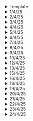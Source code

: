 <details>
  <summary>Template</summary>
  </details>


<details>
  <summary>1/4/25</summary>

  # Key Learnings
  - SFML: Basic game setup using classes pointer and much more. Topics learnt: header files (precompiled header files), pointers, classes, this keyword, commenting every function and providing accurate description of the function
  - PCB Designing: Wrong traces (5V for GND etc) and its correction, making a box for the PCB, types and fine tuning for our needs
  - CAD Modeling: Trying to animate Schmidt Coupling mechanism
  - DSA in C: Some more problems in LL, tried out codeforces and leetcode
  - Brief History of Time: Four fundamental forces, virtual particles, quarks, spin of particles etc.
  - 3D printing course: Friction Lamination, an improvement to Friction steer welding. A rod is used as a feedstock, rotated at a pre-determined speed, metal turns into putty like structure and then is deposited. This process is much safer than other methods.
  - Making of a Satellite: Its various components.

  ## College Stuff
  - Antenna Basic Terminology: gain, solid angle, power etc.
  - Operating Systems: Types, its functions, abstract views.
  </details>

<details>
  <summary>2/4/25</summary>

  # Key Learnings
  - DSA in C: Implementation of stack using arrays, dynamic arrays and linked lists
  - 3D printing Course: Introduction to Ultrasonic Lamination, its limitations, advantages etc.
  ## College Stuff
  - Antenna Theory: More terminology and derivation
  - Optic Fiber: basics
  - Data Communication and Networking: No idea!
  - DCN Lab: CRC code (like cyclic code), but there was an error
  </details>

<details>
  <summary>3/4/25</summary>

  # Key Learnings
  - Thinking Fast and Thinking Slow book glimpse: System 1 and System 2 of our brains
  - Optic Fiber: Wave Equations, wavefronts, Maxwell's equations, linear polarization and circular/elliptical polarization.
  - Operating Systems: Types of OS- Batch Processing, Multi-programming, time-sharing, real-time, distributed and Modern-Day OS
  - Colossal Structures in our solar system: Asteroid Belt, Kuiper Belt and the Oort Cloud.
  - CAD Modeling: Finished with Schmidt Coupling
  - PCB Designing: Done with the tutorial, no more!
  - SFML: Some more ideas, learnt soft body dynamics, how the hell do you implement that?
  </details>

<details>
  <summary>4/4/25</summary>

  # Key Learnings
  - Brief History of Time: Black Holes, Event Horizon, Light can't escape!, Oppenheimer's work on gravitational fields
  - Optic fiber Communication: Basic Problems
  - Antenna Theory and Design: More terminologies, more derivations!
  - Data Communication and Networking: God Knows!
  - DSA in C: Infix to Postfix Conversion using stacks, Postfix expression, evaluation using Stack
  - SFML: Updated my crazy idea list
  </details>

<details>
  <summary>5/4/25</summary>
  
  # Key Learnings
  - Brief History of Time
  - SFML: Implemented one of the ideas which I had: Temperature Transfer between bodies and heat transfer. Views I tried to understand, but I couldn't. 
  </details>


<details>
  <summary>6/4/25</summary>

  # Key Learnings
  - [Gold Foil experiment visualized](https://www.youtube.com/watch?v=ZcrVhHg6VSY)
  - Brief History of Time 
  - Codeforces: One Question
  - Revisited Inkscape
  </details>

<details>
  <summary>7/4/25</summary>

  # Key Learnings
  - Optical Fiber: Bifringent Crystals, single mode step-index fiber, multimode step-index fiber and multimode graded index fiber, types of rays, definition of numerical aperture , critical angle, acceptance angle.
  - Antenna Lab: Experiment on Directional Coupler: Finding output at different ports and calculation various parameters like: Insertion Loss, Coupling Loss, Isolation and Directivity.
  - Intelligent Transport Systems: Traffic control, different modes, points of failure on an intersection etc.
  - Business Stuff: Selling a company, but keeping very fewer shares later which act like passive income, making connections
  - Brief History of Time
  </details>

<details>
  <summary>8/4/25</summary>

  # Key Learnings
  - SFML: Revised Classes and stuff, used it on simple games. Implemented my bacteria world game and my piano idea, but something feels off.
  - Game Engine Development: Struggled to get the header files linking, but nonetheless, got it working. Learned some basics of game engine.
  - Brief History of Time: Black Holes, Entropy, Event Horizon and its relation to area, its evaporation rate, supermassive black holes etc.
  - CAD Modeling: A Curves Exercise
  - DSA in C++: Rat in a Maze problem, Sudoku Solver
  - DSA in C: Min in a stack problem and optimization, palindrome string using stacks
  </details>

<details>
  <summary>9/4/25</summary>

  # Key Learnings
  - Optical Fiber: Multimode Step-Index in detail, different modes, some problems on normalized frequency and factor 'M' etc.
  - DCN Lab: Bit stuffing and de-stuffing, Character Stuffing and de-stuffing in C
  </details>

<details>
  <summary>10/4/25</summary>

  # Key Learnings
  - How does Gravity even work? In curved spacetime, you need to accelerate just to stand still? GMm/r^2 = ma
  - 'm' on the left side is the gravitational mass and 'm' on the right is the inertial mass. So, are they different or the same?
  - An accelerating frame of reference bends light.
  - Charged particle left stationary V/S free fall. Using Newton's theory: in the former case, there is no radiation because there is no radiation and in the latter case, there is radiation becoz there is acceleration. Whereas in general relativity, in the former case, there is radiation because there is acceleration, and in the latter case, there is no radiation becoz there is no acceleration.
  </details>

<details>
  <summary>12/4/25</summary>

  # Key Learnings
  - DSA in C++: OOPS fully covered, Linked List Implementation and basic problems
  - A Brief History of Time: Static universe, how planets formed, universe with infinite space and possibility of a multiverse
  </details>

<details>
  <summary>13/4/25</summary>
  
  # Key Learnings
  - DSA in C++: Linked Lists done, next up: stacks
  - Brief History of Time: Inflationary model of the universe, arrow of time, entropy etc.
  - Maglev Trains: Working
  - Earth at its very early stages: Its formation and the next 2 billion years
  </details>

<details>
  <summary>15/4/25</summary>
  - Energy conservation and time symmetry of the universe. It is not conservered on long orders of time (millions of years). Noether's theorem on symmetries.
  - DSA in C++: Stacks fully complete and Queues implementation, Binary Trees implementation
  </details>

<details>
  <summary>16/4/25</summary>
  - Geothermal energy: How deep do we really have to go? What is the cost? Cost increases exponentially with depth and there are other challenges too
  - Tesla Car Manufacturing Video
  - Got to know about Google AI Studio
  - Minor Project Problem Statement: 
  - DCN Lab: Linear Block Code in C++
  - Optic Fiber: Some problems based on Multi mode and single mode
  - Antenna Theory: More Derivations
  </details>

<details>
  <summary>18/4/25</summary>

  # Key Learnings
  - Minor Project: The topic has been decided: Simulation of various drugs and its affects on human body in space
  - DSA C++: Trees, linked lists, queue done. Next up: Greedy algorithms and Divide and Conquer Algorithm
  - Physics Engine: Building a basic Particle Physics Engine, all math has been covered
  </details>

<details>
  <summary>19/4/25</summary>

  # Key Learnings
  ## Non-Technical Book - The Power of your Subconscious Mind
  - Plant seeds of harmony, health and good will into your subconscious mind. Control your thoughts.
  - There is the infinity within you! Unleash its full power and live in harmony.
  - It has all the answers to your questions and can heal you from any state

  ## Physics Engine 
  - Changing real world values in order for it to work in games. Example: g = 10 -> 15 to 25
  - In games mass has to be more than the mass in real life. del(m) = (del(s))^2 [s is speed]
  - A 5g bullet with velocity of 500 m/s -> 2 kg and 25m/s velocity in the game. del(s) is 20, then change in mass will be its squared = 400
  - Particle Physics Engine done. Fireworks simulation complete.
  - Mass aggregate physics to be learnt.
  - Idea of an interface and polymorphism: In C++, we use a base class and a pure virtual function. In this way, we ensure that we can't create an instance of base class. Each derived class has to implement all its methods before it can be instantiated.

  ## DSA in C++
  - Priority Queue (Heaps)
  - Divide and Conquer Algorithms
  - Binary Search Trees (BST)

  ## Minor Project Research
  - Nasal Congestion in Space: Main causes and how bad is it. Turns out increased amount of CO2 levels contribute more.

  ## Antenna Theory and Design
  - Experiment-2 Write up
  </details>

<details>
  <summary>20/4/25</summary>

  # Key Learnings
  ## The Power Of Your Subconscious Mind
  - Our Subconscious mind doesn't have reasoning capability. It can't take a joke. It brings all things to pass, good or bad.
  - Watch everything, what you say, what you think all day, what others say to you etc. Choose your thoughts wisely.

  ## DSA in C++
  - Hash Tables
  </details>

<details>
  <summary>21/4/25</summary>
  
  # Key Learnings
  
  ## Antenna Theory and Design
  - Experiment on circulators and isolators. Measurement of voltage and power levels at different ports.
  - Applications of Circulators: Duplexers, isolators, reflections amplifiers and radar systems.
  - Applications of Isolators: Protects sensitive components form reflected signals in RF systems, 

  ## Intelligent Transport Systems
  - Place 'A' to place 'B' within a city in under 15 mins. Is it even possible? Will that day even come?

  ## Optic Fiber
  - More Questions

  ## Minor Project Research
  - Nasal Congestion in Space and how Astronauts combat them.
  - Different causes of nasal congestion.
  - Drug Shelf Life of the decongestants and anti-histamines used in space.

  </details>

<details>
  <summary>22/4/25</summary>

  # Key Learnings
  ## Antenna Theory and Design
  - Revised Basics

  ## Data Communication and Networking
  - Revised Unit-1

  </details>

<details>
  <summary>23/4/25</summary>

  # Key Learnings
  ## Antenna Theory and Design
  - Radiation pattern of broad-side and end-fire array pattern of antennas

  ## Operating Systems
  - Scheduling in CPU: Pre-emptive and Non-pre-emptive processes

  ## Omni Design Technologies
  - An expert talk on Amplifiers, op-amps, current mirrors, stages of butterworth filters etc.

  ## Principles of Management
  - Line Management V/S Staff Management
  </details>

<details>
  <summary>24/4/25</summary>

  # Key Learnings
  
  ## Antenna Theory and Design
  - Helical Antenna geometry, derivations etc.

  ## Optic Fiber
  - Whatever

  ## Paper on Drones
  - Mechanical designs, electrical connections, aerodynamics and software development
  - Thrust / Weight Ratio: For example 2:1, even at 50% thrust, the drone can hover
  - Mechanical: Sturdy and Light, Aerodynamics aspect and payload consideration
  - Electrical: Flight controllers, power distributions and motor controllers. FC: CPU, stabilizes drones. PD: Efficient power supply
  - Emphasis on Stability and Maneuverability. 
  - Emphasis on high performance microcontrollers and sensor fusion algorithms to improve flight stability and navigation accuracy
  </details>
